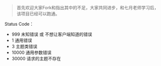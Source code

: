 >首先欢迎大家Fork和指出其中的不足，大家共同进步，和七月老师学习后，该项目已经可以跑通。



Status Code：
 - 999 未知错误 或 不想让客户端知道的错误
 - 1 通用错误
 - 3 主题类错误
 - 10000 通用参数错误
 - 30000 请求的主题不存在



